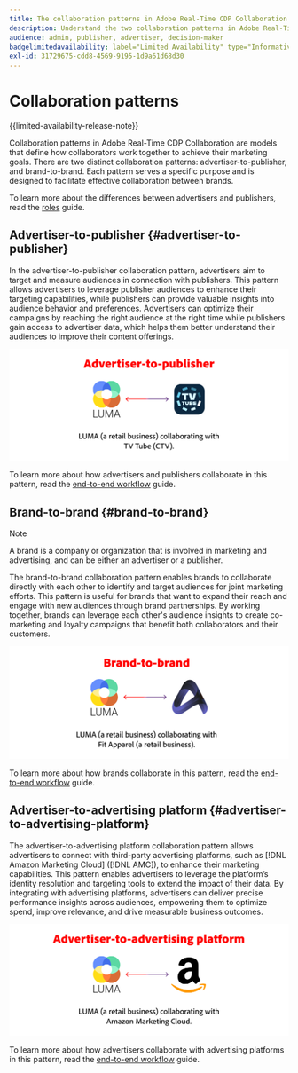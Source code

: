 ```yaml
---
title: The collaboration patterns in Adobe Real-Time CDP Collaboration.
description: Understand the two collaboration patterns in Adobe Real-Time CDP Collaboration
audience: admin, publisher, advertiser, decision-maker
badgelimitedavailability: label="Limited Availability" type="Informative" url="https://helpx.adobe.com/legal/product-descriptions/real-time-customer-data-platform-collaboration.html newtab=true"
exl-id: 31729675-cdd8-4569-9195-1d9a61d68d30
---
```

# Collaboration patterns

{{limited-availability-release-note}}

Collaboration patterns in Adobe Real-Time CDP Collaboration are models that define how collaborators work together to achieve their marketing goals. There are two distinct collaboration patterns: advertiser-to-publisher, and brand-to-brand. Each pattern serves a specific purpose and is designed to facilitate effective collaboration between brands.

To learn more about the differences between advertisers and publishers, read the [roles](/help/guide/overview/roles.md) guide.

## Advertiser-to-publisher {#advertiser-to-publisher}

In the advertiser-to-publisher collaboration pattern, advertisers aim to target and measure audiences in connection with publishers. This pattern allows advertisers to leverage publisher audiences to enhance their targeting capabilities, while publishers can provide valuable insights into audience behavior and preferences. Advertisers can optimize their campaigns by reaching the right audience at the right time while publishers gain access to advertiser data, which helps them better understand their audiences to improve their content offerings.

![An example of advertiser-to-publisher collaboration.](/help/assets/overview/advertiser-to-publisher.png)

To learn more about how advertisers and publishers collaborate in this pattern, read the [end-to-end workflow](/help/guide/overview/end-to-end-workflow.md) guide.

## Brand-to-brand {#brand-to-brand}

>[!NOTE]
>
>A brand is a company or organization that is involved in marketing and advertising, and can be either an advertiser or a publisher.

The brand-to-brand collaboration pattern enables brands to collaborate directly with each other to identify and target audiences for joint marketing efforts. This pattern is useful for brands that want to expand their reach and engage with new audiences through brand partnerships. By working together, brands can leverage each other's audience insights to create co-marketing and loyalty campaigns that benefit both collaborators and their customers.

![An example of brand-to-brand collaboration.](/help/assets/overview/brand-to-brand.png)

To learn more about how brands collaborate in this pattern, read the [end-to-end workflow](/help/guide/overview/end-to-end-workflow.md) guide.

## Advertiser-to-advertising platform {#advertiser-to-advertising-platform}

The advertiser-to-advertising platform collaboration pattern allows advertisers to connect with third-party advertising platforms, such as [!DNL Amazon Marketing Cloud] ([!DNL AMC]), to enhance their marketing capabilities. This pattern enables advertisers to leverage the platform’s identity resolution and targeting tools to extend the impact of their data. By integrating with advertising platforms, advertisers can deliver precise performance insights across audiences, empowering them to optimize spend, improve relevance, and drive measurable business outcomes.

![An example of advertiser-to-advertising platform collaboration.](/help/assets/overview/advertiser-to-advertising-platform.png)

To learn more about how advertisers collaborate with advertising platforms in this pattern, read the [end-to-end workflow](/help/guide/overview/end-to-end-workflow.md) guide.